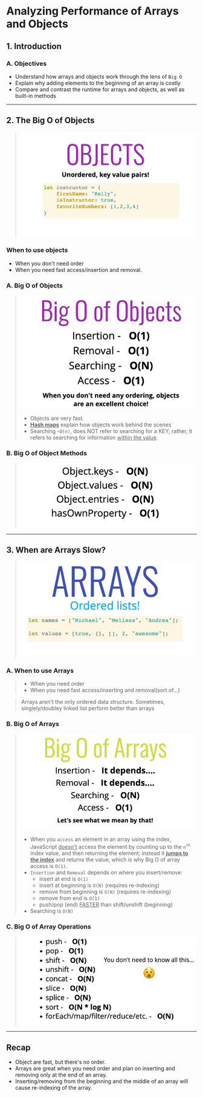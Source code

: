 # Analyzing Performance of Arrays and Objects

## 1. Introduction

### A. Objectives
- Understand how arrays and objects work through the lens of `Big O`
- Explain why adding elements to the beginning of an array is costly
- Compare and contrast the runtime for arrays and objects, as well as built-in methods
___

## 2. The Big O of Objects
>![Objects](03-01.png)
### When to use objects
- When you don't need order
- When you need fast access/insertion and removal.

### A. Big O of Objects

>![Big O of Objects](03-02.png)
> - Objects are very fast.
> - **<ins>Hash maps</ins>** explain how objects work behind the scenes
> - Searching -`O(n)`, does NOT refer to searching for a KEY; rather, it refers to searching for information <ins>within the value</ins>.

### B. Big O of Object Methods
>![Big O of Object Methods](03-03.png)
___
## 3. When are Arrays Slow?
>![Arrays](03-04.png)

### A. When to use Arrays
> - When you need order
> - When you need fast access/inserting and removal(sort of...)

> Arrays aren't the only ordered data structure. Sometimes, singlely/doubley linked list perform better than arrays

### B. Big O of Arrays

>![Big O of Arrays](03-05.png)
> - When you `access` an element in an array using the index, JavaScript <ins>doesn't</ins> access the element by counting up to the `n`<sup>`th`</sup> index value, and then returning the element; instead it **<ins>jumps to the index</ins>** and returns the value, which is why Big O of array access is `O(1)`.
> - `Insertion` and `Removal` depends on where you insert/remove:
>   - insert at end is `O(1)`
>   - insert at beginning is `O(N)` (requires re-indexing)
>   - remove from beginning is `O(N)` (requires re-indexing)
>   - remove from end is `O(1)`
>   - push/pop (end) <ins>FASTER</ins> than shift/unshift (beginning)
> - Searching is `O(N)`

### C. Big O of Array Operations
>![Big O of Arrays Operations](03-06.png)
___
## Recap
- Object are fast, but there's no order.
- Arrays are great when you need order and plan on inserting and removing only at the end of an array. 
- Inserting/removing from the beginning and the middle of an array will cause re-indexing of the array.
